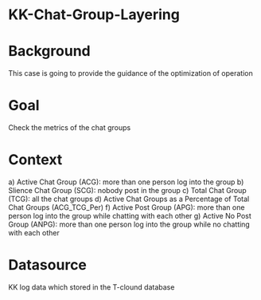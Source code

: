 # KK-Chat-Group-Layering

# Background
  This case is going to provide the guidance of the optimization of operation
  
# Goal 
  Check the metrics of the chat groups 

# Context
  a) Active Chat Group (ACG): more than one person log into the group 
  b) Slience Chat Group (SCG): nobody post in the group 
  c) Total Chat Group (TCG): all the chat groups 
  d) Active Chat Groups as a Percentage of Total Chat Groups (ACG_TCG_Per)
  f) Active Post Group (APG): more than one person log into the group while chatting with each other
  g) Active No Post Group (ANPG): more than one person log into the group while no chatting with each other
  
# Datasource
  KK log data which stored in the T-clound database
  
